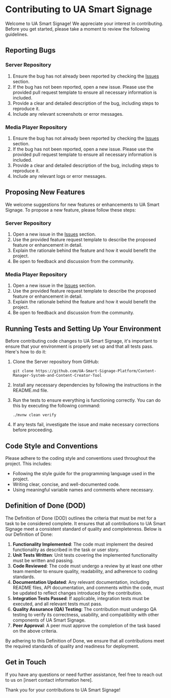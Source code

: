 # Contributing to UA Smart Signage

Welcome to UA Smart Signage! We appreciate your interest in contributing. Before you get started, please take a moment to review the following guidelines.

## Reporting Bugs

### Server Repository

1. Ensure the bug has not already been reported by checking the [Issues](https://github.com/UA-Smart-Signage-Platform/Content-Manager-System-and-Content-Creator-Tool/issues) section.
2. If the bug has not been reported, open a new issue. Please use the provided pull request template to ensure all necessary information is included.
3. Provide a clear and detailed description of the bug, including steps to reproduce it.
4. Include any relevant screenshots or error messages.

### Media Player Repository

1. Ensure the bug has not already been reported by checking the [Issues](https://github.com/UA-Smart-Signage-Platform/Media-Player/issues) section.
2. If the bug has not been reported, open a new issue. Please use the provided pull request template to ensure all necessary information is included.
3. Provide a clear and detailed description of the bug, including steps to reproduce it.
4. Include any relevant logs or error messages.

## Proposing New Features

We welcome suggestions for new features or enhancements to UA Smart Signage. To propose a new feature, please follow these steps:

### Server Repository

1. Open a new issue in the [Issues](https://github.com/UA-Smart-Signage-Platform/Content-Manager-System-and-Content-Creator-Tool/issues) section.
2. Use the provided feature request template to describe the proposed feature or enhancement in detail.
3. Explain the rationale behind the feature and how it would benefit the project.
4. Be open to feedback and discussion from the community.

### Media Player Repository

1. Open a new issue in the [Issues](https://github.com/UA-Smart-Signage-Platform/Media-Player/issues) section.
2. Use the provided feature request template to describe the proposed feature or enhancement in detail.
3. Explain the rationale behind the feature and how it would benefit the project.
4. Be open to feedback and discussion from the community.

## Running Tests and Setting Up Your Environment

Before contributing code changes to UA Smart Signage, it's important to ensure that your environment is properly set up and that all tests pass. Here's how to do it:

1. Clone the Server repository from GitHub:

    ```
    git clone https://github.com/UA-Smart-Signage-Platform/Content-Manager-System-and-Content-Creator-Tool
    ```

2. Install any necessary dependencies by following the instructions in the README.md file.
3. Run the tests to ensure everything is functioning correctly. You can do this by executing the following command:

    ```
    ./mvnw clean verify
    ```

4. If any tests fail, investigate the issue and make necessary corrections before proceeding.

## Code Style and Conventions

Please adhere to the coding style and conventions used throughout the project. This includes:

- Following the style guide for the programming language used in the project.
- Writing clear, concise, and well-documented code.
- Using meaningful variable names and comments where necessary.

## Definition of Done (DOD)

The Definition of Done (DOD) outlines the criteria that must be met for a task to be considered complete. It ensures that all contributions to UA Smart Signage meet a consistent standard of quality and completeness. Below is our Definition of Done:

1. **Functionality Implemented**: The code must implement the desired functionality as described in the task or user story.
2. **Unit Tests Written**: Unit tests covering the implemented functionality must be written and passing.
3. **Code Reviewed**: The code must undergo a review by at least one other team member to ensure quality, readability, and adherence to coding standards.
4. **Documentation Updated**: Any relevant documentation, including README files, API documentation, and comments within the code, must be updated to reflect changes introduced by the contribution.
5. **Integration Tests Passed**: If applicable, integration tests must be executed, and all relevant tests must pass.
6. **Quality Assurance (QA) Testing**: The contribution must undergo QA testing to verify its correctness, usability, and compatibility with other components of UA Smart Signage.
7. **Peer Approval**: A peer must approve the completion of the task based on the above criteria.

By adhering to this Definition of Done, we ensure that all contributions meet the required standards of quality and readiness for deployment.

## Get in Touch

If you have any questions or need further assistance, feel free to reach out to us on [insert contact information here].

Thank you for your contributions to UA Smart Signage!

